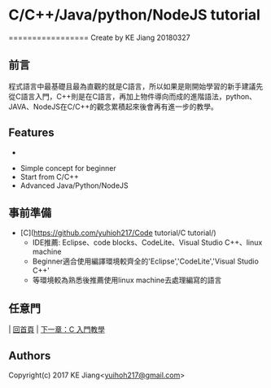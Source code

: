 # C/C++/Java/python/NodeJS tutorial

=================
Create by KE Jiang 20180327

## 前言
程式語言中最基礎且最為直觀的就是C語言，所以如果是剛開始學習的新手建議先從C語言入門，C++則是在C語言，再加上物件導向而成的進階語法，python、JAVA、NodeJS在C/C++的觀念累積起來後會再有進一步的教學。



## Features
-

* Simple concept for beginner
* Start from C/C++
* Advanced Java/Python/NodeJS


## 事前準備
* [C](https://github.com/yuhioh217/Code tutorial/C tutorial/)
    * IDE推薦: Eclipse、code blocks、CodeLite、Visual Studio C++、linux machine
	* Beginner適合使用編譯環境較齊全的'Eclipse','CodeLite','Visual Studio C++'
	* 等環境較為熟悉後推薦使用linux machine去處理編寫的語言


## 任意門
| [回首頁](https://github.com/yuhioh217/Code%20tutorial) | [下一章：C 入門教學](https://github.com/yuhioh217/Code-Tutorial/tree/master/C%20tutorial/Chapter1/Chapter1.md)




Authors
-
Copyright(c) 2017 KE Jiang<<yuihoh217@gmail.com>>

